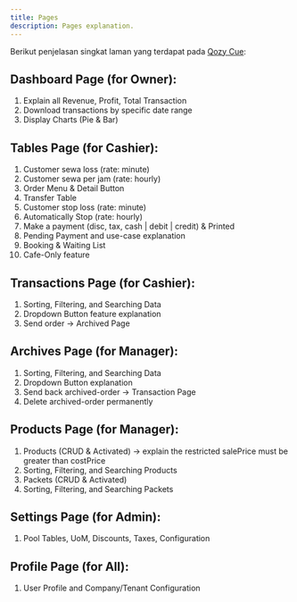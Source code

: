 ```yaml
---
title: Pages
description: Pages explanation.
---
```


Berikut penjelasan singkat laman yang terdapat pada [Qozy Cue](https://qozycue.com):

## Dashboard Page (for Owner):

1. Explain all Revenue, Profit, Total Transaction
2. Download transactions by specific date range
3. Display Charts (Pie & Bar)

## Tables Page (for Cashier):

1. Customer sewa loss (rate: minute)
2. Customer sewa per jam (rate: hourly)
3. Order Menu & Detail Button
4. Transfer Table
5. Customer stop loss (rate: minute)
6. Automatically Stop (rate: hourly)
7. Make a payment (disc, tax, cash | debit | credit) & Printed
8. Pending Payment and use-case explanation
9. Booking & Waiting List
10. Cafe-Only feature

## Transactions Page (for Cashier):

1. Sorting, Filtering, and Searching Data
2. Dropdown Button feature explanation
3. Send order -> Archived Page

## Archives Page (for Manager):

1. Sorting, Filtering, and Searching Data
2. Dropdown Button explanation
3. Send back archived-order -> Transaction Page
4. Delete archived-order permanently

## Products Page (for Manager):

1. Products (CRUD & Activated) -> explain the restricted salePrice must be greater than costPrice
2. Sorting, Filtering, and Searching Products
3. Packets (CRUD & Activated)
4. Sorting, Filtering, and Searching Packets

## Settings Page (for Admin):

1. Pool Tables, UoM, Discounts, Taxes, Configuration

## Profile Page (for All):

1. User Profile and Company/Tenant Configuration
